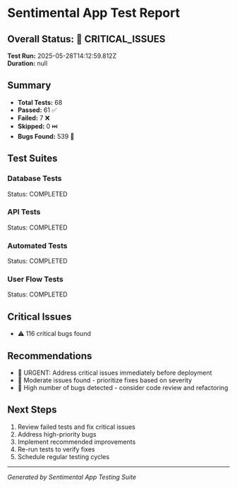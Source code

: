 # Sentimental App Test Report

## Overall Status: 🚨 CRITICAL_ISSUES

**Test Run:** 2025-05-28T14:12:59.812Z  
**Duration:** null

## Summary
- **Total Tests:** 68
- **Passed:** 61 ✅
- **Failed:** 7 ❌
- **Skipped:** 0 ⏭️
- **Bugs Found:** 539 🐛

## Test Suites

### Database Tests
Status: COMPLETED

### API Tests  
Status: COMPLETED

### Automated Tests
Status: COMPLETED

### User Flow Tests
Status: COMPLETED

## Critical Issues
- ⚠️ 116 critical bugs found

## Recommendations
- 🚨 URGENT: Address critical issues immediately before deployment
- 📝 Moderate issues found - prioritize fixes based on severity
- 🐛 High number of bugs detected - consider code review and refactoring

## Next Steps
1. Review failed tests and fix critical issues
2. Address high-priority bugs
3. Implement recommended improvements
4. Re-run tests to verify fixes
5. Schedule regular testing cycles

---
*Generated by Sentimental App Testing Suite*

